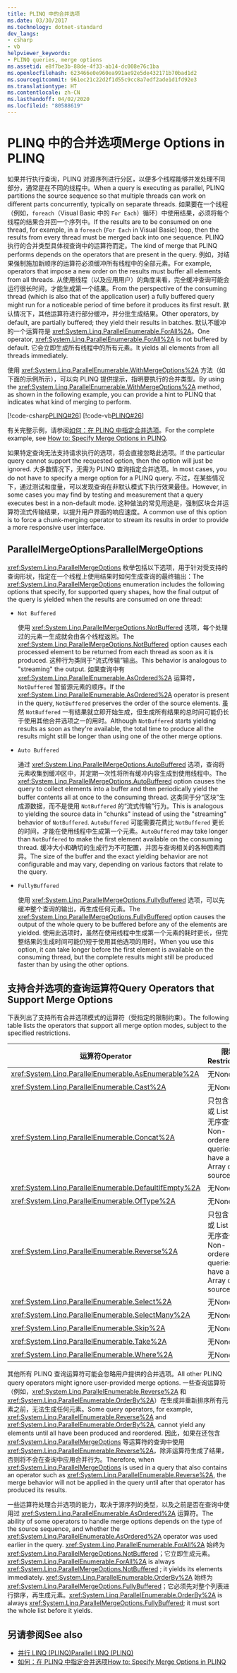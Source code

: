 ```yaml
---
title: PLINQ 中的合并选项
ms.date: 03/30/2017
ms.technology: dotnet-standard
dev_langs:
- csharp
- vb
helpviewer_keywords:
- PLINQ queries, merge options
ms.assetid: e8f7be3b-88de-4f33-ab14-dc008e76c1ba
ms.openlocfilehash: 623466e0e960ea991ae92e5de432171b70bad1d2
ms.sourcegitcommit: 961ec21c22d2f1d55c9cc8a7edf2ade1d1fd92e3
ms.translationtype: HT
ms.contentlocale: zh-CN
ms.lasthandoff: 04/02/2020
ms.locfileid: "80588619"
---
```

# <a name="merge-options-in-plinq"></a><span data-ttu-id="d2888-102">PLINQ 中的合并选项</span><span class="sxs-lookup"><span data-stu-id="d2888-102">Merge Options in PLINQ</span></span>
<span data-ttu-id="d2888-103">如果并行执行查询，PLINQ 对源序列进行分区，以便多个线程能够并发处理不同部分，通常是在不同的线程中。</span><span class="sxs-lookup"><span data-stu-id="d2888-103">When a query is executing as parallel, PLINQ partitions the source sequence so that multiple threads can work on different parts concurrently, typically on separate threads.</span></span> <span data-ttu-id="d2888-104">如果要在一个线程（例如，`foreach`（Visual Basic 中的 `For Each`）循环）中使用结果，必须将每个线程的结果合并回一个序列中。</span><span class="sxs-lookup"><span data-stu-id="d2888-104">If the results are to be consumed on one thread, for example, in a `foreach` (`For Each` in Visual Basic) loop, then the results from every thread must be merged back into one sequence.</span></span> <span data-ttu-id="d2888-105">PLINQ 执行的合并类型具体视查询中的运算符而定。</span><span class="sxs-lookup"><span data-stu-id="d2888-105">The kind of merge that PLINQ performs depends on the operators that are present in the query.</span></span> <span data-ttu-id="d2888-106">例如，对结果强制施加新顺序的运算符必须缓冲所有线程中的全部元素。</span><span class="sxs-lookup"><span data-stu-id="d2888-106">For example, operators that impose a new order on the results must buffer all elements from all threads.</span></span> <span data-ttu-id="d2888-107">从使用线程（以及应用用户）的角度来看，完全缓冲查询可能会运行很长时间，才能生成第一个结果。</span><span class="sxs-lookup"><span data-stu-id="d2888-107">From the perspective of the consuming thread (which is also that of the application user) a fully buffered query might run for a noticeable period of time before it produces its first result.</span></span> <span data-ttu-id="d2888-108">默认情况下，其他运算符进行部分缓冲，并分批生成结果。</span><span class="sxs-lookup"><span data-stu-id="d2888-108">Other operators, by default, are partially buffered; they yield their results in batches.</span></span> <span data-ttu-id="d2888-109">默认不缓冲的一个运算符是 <xref:System.Linq.ParallelEnumerable.ForAll%2A>。</span><span class="sxs-lookup"><span data-stu-id="d2888-109">One operator, <xref:System.Linq.ParallelEnumerable.ForAll%2A> is not buffered by default.</span></span> <span data-ttu-id="d2888-110">它会立即生成所有线程中的所有元素。</span><span class="sxs-lookup"><span data-stu-id="d2888-110">It yields all elements from all threads immediately.</span></span>  
  
 <span data-ttu-id="d2888-111">使用 <xref:System.Linq.ParallelEnumerable.WithMergeOptions%2A> 方法（如下面的示例所示），可以向 PLINQ 提供提示，指明要执行的合并类型。</span><span class="sxs-lookup"><span data-stu-id="d2888-111">By using the <xref:System.Linq.ParallelEnumerable.WithMergeOptions%2A> method, as shown in the following example, you can provide a hint to PLINQ that indicates what kind of merging to perform.</span></span>  
  
 [!code-csharp[PLINQ#26](../../../samples/snippets/csharp/VS_Snippets_Misc/plinq/cs/plinqsamples.cs#26)]
 [!code-vb[PLINQ#26](../../../samples/snippets/visualbasic/VS_Snippets_Misc/plinq/vb/plinq2_vb.vb#26)]  
  
 <span data-ttu-id="d2888-112">有关完整示例，请参阅[如何：在 PLINQ 中指定合并选项](../../../docs/standard/parallel-programming/how-to-specify-merge-options-in-plinq.md)。</span><span class="sxs-lookup"><span data-stu-id="d2888-112">For the complete example, see [How to: Specify Merge Options in PLINQ](../../../docs/standard/parallel-programming/how-to-specify-merge-options-in-plinq.md).</span></span>  
  
 <span data-ttu-id="d2888-113">如果特定查询无法支持请求执行的选项，将会直接忽略此选项。</span><span class="sxs-lookup"><span data-stu-id="d2888-113">If the particular query cannot support the requested option, then the option will just be ignored.</span></span> <span data-ttu-id="d2888-114">大多数情况下，无需为 PLINQ 查询指定合并选项。</span><span class="sxs-lookup"><span data-stu-id="d2888-114">In most cases, you do not have to specify a merge option for a PLINQ query.</span></span> <span data-ttu-id="d2888-115">不过，在某些情况下，通过测试和度量，可以发现查询在非默认模式下执行效果最佳。</span><span class="sxs-lookup"><span data-stu-id="d2888-115">However, in some cases you may find by testing and measurement that a query executes best in a non-default mode.</span></span> <span data-ttu-id="d2888-116">这种做法的常见用途是，强制区块合并运算符流式传输结果，以提升用户界面的响应速度。</span><span class="sxs-lookup"><span data-stu-id="d2888-116">A common use of this option is to force a chunk-merging operator to stream its results in order to provide a more responsive user interface.</span></span>  
  
## <a name="parallelmergeoptions"></a><span data-ttu-id="d2888-117">ParallelMergeOptions</span><span class="sxs-lookup"><span data-stu-id="d2888-117">ParallelMergeOptions</span></span>  
 <span data-ttu-id="d2888-118"><xref:System.Linq.ParallelMergeOptions> 枚举包括以下选项，用于针对受支持的查询形状，指定在一个线程上使用结果时如何生成查询的最终输出：</span><span class="sxs-lookup"><span data-stu-id="d2888-118">The <xref:System.Linq.ParallelMergeOptions> enumeration includes the following options that specify, for supported query shapes, how the final output of the query is yielded when the results are consumed on one thread:</span></span>  
  
- `Not Buffered`  
  
     <span data-ttu-id="d2888-119">使用 <xref:System.Linq.ParallelMergeOptions.NotBuffered> 选项，每个处理过的元素一生成就会由各个线程返回。</span><span class="sxs-lookup"><span data-stu-id="d2888-119">The <xref:System.Linq.ParallelMergeOptions.NotBuffered> option causes each processed element to be returned from each thread as soon as it is produced.</span></span> <span data-ttu-id="d2888-120">这种行为类同于“流式传输”输出。</span><span class="sxs-lookup"><span data-stu-id="d2888-120">This behavior is analogous to "streaming" the output.</span></span> <span data-ttu-id="d2888-121">如果查询中有 <xref:System.Linq.ParallelEnumerable.AsOrdered%2A> 运算符，`NotBuffered` 暂留源元素的顺序。</span><span class="sxs-lookup"><span data-stu-id="d2888-121">If the <xref:System.Linq.ParallelEnumerable.AsOrdered%2A> operator is present in the query, `NotBuffered` preserves the order of the source elements.</span></span> <span data-ttu-id="d2888-122">虽然 `NotBuffered` 一有结果就立即开始生成，但生成所有结果的总时间可能仍长于使用其他合并选项之一的用时。</span><span class="sxs-lookup"><span data-stu-id="d2888-122">Although `NotBuffered` starts yielding results as soon as they're available, the total time to produce all the results might still be longer than using one of the other merge options.</span></span>  
  
- `Auto Buffered`  
  
     <span data-ttu-id="d2888-123">通过 <xref:System.Linq.ParallelMergeOptions.AutoBuffered> 选项，查询将元素收集到缓冲区中，并定期一次性将所有缓冲内容生成到使用线程中。</span><span class="sxs-lookup"><span data-stu-id="d2888-123">The <xref:System.Linq.ParallelMergeOptions.AutoBuffered> option causes the query to collect elements into a buffer and then periodically yield the buffer contents all at once to the consuming thread.</span></span> <span data-ttu-id="d2888-124">这类同于分“区块”生成源数据，而不是使用 `NotBuffered` 的“流式传输”行为。</span><span class="sxs-lookup"><span data-stu-id="d2888-124">This is analogous to yielding the source data in "chunks" instead of using the "streaming" behavior of `NotBuffered`.</span></span> <span data-ttu-id="d2888-125">`AutoBuffered` 可能需要花费比 `NotBuffered` 更长的时间，才能在使用线程中生成第一个元素。</span><span class="sxs-lookup"><span data-stu-id="d2888-125">`AutoBuffered` may take longer than `NotBuffered` to make the first element available on the consuming thread.</span></span> <span data-ttu-id="d2888-126">缓冲大小和确切的生成行为不可配置，并因与查询相关的各种因素而异。</span><span class="sxs-lookup"><span data-stu-id="d2888-126">The size of the buffer and the exact yielding behavior are not configurable and may vary, depending on various factors that relate to the query.</span></span>  
  
- `FullyBuffered`  
  
     <span data-ttu-id="d2888-127">使用 <xref:System.Linq.ParallelMergeOptions.FullyBuffered> 选项，可以先缓冲整个查询的输出，再生成任何元素。</span><span class="sxs-lookup"><span data-stu-id="d2888-127">The <xref:System.Linq.ParallelMergeOptions.FullyBuffered> option causes the output of the whole query to be buffered before any of the elements are yielded.</span></span> <span data-ttu-id="d2888-128">使用此选项时，虽然在使用线程中生成第一个元素的耗时更长，但完整结果的生成时间可能仍短于使用其他选项的用时。</span><span class="sxs-lookup"><span data-stu-id="d2888-128">When you use this option, it can take longer before the first element is available on the consuming thread, but the complete results might still be produced faster than by using the other options.</span></span>  
  
## <a name="query-operators-that-support-merge-options"></a><span data-ttu-id="d2888-129">支持合并选项的查询运算符</span><span class="sxs-lookup"><span data-stu-id="d2888-129">Query Operators that Support Merge Options</span></span>  
 <span data-ttu-id="d2888-130">下表列出了支持所有合并选项模式的运算符（受指定的限制约束）。</span><span class="sxs-lookup"><span data-stu-id="d2888-130">The following table lists the operators that support all merge option modes, subject to the specified restrictions.</span></span>  
  
|<span data-ttu-id="d2888-131">运算符</span><span class="sxs-lookup"><span data-stu-id="d2888-131">Operator</span></span>|<span data-ttu-id="d2888-132">限制</span><span class="sxs-lookup"><span data-stu-id="d2888-132">Restrictions</span></span>|  
|--------------|------------------|  
|<xref:System.Linq.ParallelEnumerable.AsEnumerable%2A>|<span data-ttu-id="d2888-133">无</span><span class="sxs-lookup"><span data-stu-id="d2888-133">None</span></span>|  
|<xref:System.Linq.ParallelEnumerable.Cast%2A>|<span data-ttu-id="d2888-134">无</span><span class="sxs-lookup"><span data-stu-id="d2888-134">None</span></span>|  
|<xref:System.Linq.ParallelEnumerable.Concat%2A>|<span data-ttu-id="d2888-135">只包含 Array 或 List 源的无序查询。</span><span class="sxs-lookup"><span data-stu-id="d2888-135">Non-ordered queries that have an Array or List source only.</span></span>|  
|<xref:System.Linq.ParallelEnumerable.DefaultIfEmpty%2A>|<span data-ttu-id="d2888-136">无</span><span class="sxs-lookup"><span data-stu-id="d2888-136">None</span></span>|  
|<xref:System.Linq.ParallelEnumerable.OfType%2A>|<span data-ttu-id="d2888-137">无</span><span class="sxs-lookup"><span data-stu-id="d2888-137">None</span></span>|  
|<xref:System.Linq.ParallelEnumerable.Reverse%2A>|<span data-ttu-id="d2888-138">只包含 Array 或 List 源的无序查询。</span><span class="sxs-lookup"><span data-stu-id="d2888-138">Non-ordered queries that have an Array or List source only.</span></span>|  
|<xref:System.Linq.ParallelEnumerable.Select%2A>|<span data-ttu-id="d2888-139">无</span><span class="sxs-lookup"><span data-stu-id="d2888-139">None</span></span>|  
|<xref:System.Linq.ParallelEnumerable.SelectMany%2A>|<span data-ttu-id="d2888-140">无</span><span class="sxs-lookup"><span data-stu-id="d2888-140">None</span></span>|  
|<xref:System.Linq.ParallelEnumerable.Skip%2A>|<span data-ttu-id="d2888-141">无</span><span class="sxs-lookup"><span data-stu-id="d2888-141">None</span></span>|  
|<xref:System.Linq.ParallelEnumerable.Take%2A>|<span data-ttu-id="d2888-142">无</span><span class="sxs-lookup"><span data-stu-id="d2888-142">None</span></span>|  
|<xref:System.Linq.ParallelEnumerable.Where%2A>|<span data-ttu-id="d2888-143">无</span><span class="sxs-lookup"><span data-stu-id="d2888-143">None</span></span>|  
  
 <span data-ttu-id="d2888-144">其他所有 PLINQ 查询运算符可能会忽略用户提供的合并选项。</span><span class="sxs-lookup"><span data-stu-id="d2888-144">All other PLINQ query operators might ignore user-provided merge options.</span></span> <span data-ttu-id="d2888-145">一些查询运算符（例如，<xref:System.Linq.ParallelEnumerable.Reverse%2A> 和 <xref:System.Linq.ParallelEnumerable.OrderBy%2A>）在生成并重新排序所有元素之前，无法生成任何元素。</span><span class="sxs-lookup"><span data-stu-id="d2888-145">Some query operators, for example, <xref:System.Linq.ParallelEnumerable.Reverse%2A> and <xref:System.Linq.ParallelEnumerable.OrderBy%2A>, cannot yield any elements until all have been produced and reordered.</span></span> <span data-ttu-id="d2888-146">因此，如果在还包含 <xref:System.Linq.ParallelMergeOptions> 等运算符的查询中使用 <xref:System.Linq.ParallelEnumerable.Reverse%2A>，除非运算符生成了结果，否则将不会在查询中应用合并行为。</span><span class="sxs-lookup"><span data-stu-id="d2888-146">Therefore, when <xref:System.Linq.ParallelMergeOptions> is used in a query that also contains an operator such as <xref:System.Linq.ParallelEnumerable.Reverse%2A>, the merge behavior will not be applied in the query until after that operator has produced its results.</span></span>  
  
 <span data-ttu-id="d2888-147">一些运算符处理合并选项的能力，取决于源序列的类型，以及之前是否在查询中使用过 <xref:System.Linq.ParallelEnumerable.AsOrdered%2A> 运算符。</span><span class="sxs-lookup"><span data-stu-id="d2888-147">The ability of some operators to handle merge options depends on the type of the source sequence, and whether the <xref:System.Linq.ParallelEnumerable.AsOrdered%2A> operator was used earlier in the query.</span></span> <span data-ttu-id="d2888-148"><xref:System.Linq.ParallelEnumerable.ForAll%2A> 始终为 <xref:System.Linq.ParallelMergeOptions.NotBuffered>；它立即生成元素。</span><span class="sxs-lookup"><span data-stu-id="d2888-148"><xref:System.Linq.ParallelEnumerable.ForAll%2A> is always <xref:System.Linq.ParallelMergeOptions.NotBuffered> ; it yields its elements immediately.</span></span> <span data-ttu-id="d2888-149"><xref:System.Linq.ParallelEnumerable.OrderBy%2A> 始终为 <xref:System.Linq.ParallelMergeOptions.FullyBuffered>；它必须先对整个列表进行排序，再生成元素。</span><span class="sxs-lookup"><span data-stu-id="d2888-149"><xref:System.Linq.ParallelEnumerable.OrderBy%2A> is always <xref:System.Linq.ParallelMergeOptions.FullyBuffered>; it must sort the whole list before it yields.</span></span>  
  
## <a name="see-also"></a><span data-ttu-id="d2888-150">另请参阅</span><span class="sxs-lookup"><span data-stu-id="d2888-150">See also</span></span>

- [<span data-ttu-id="d2888-151">并行 LINQ (PLINQ)</span><span class="sxs-lookup"><span data-stu-id="d2888-151">Parallel LINQ (PLINQ)</span></span>](../../../docs/standard/parallel-programming/introduction-to-plinq.md)
- [<span data-ttu-id="d2888-152">如何：在 PLINQ 中指定合并选项</span><span class="sxs-lookup"><span data-stu-id="d2888-152">How to: Specify Merge Options in PLINQ</span></span>](../../../docs/standard/parallel-programming/how-to-specify-merge-options-in-plinq.md)
